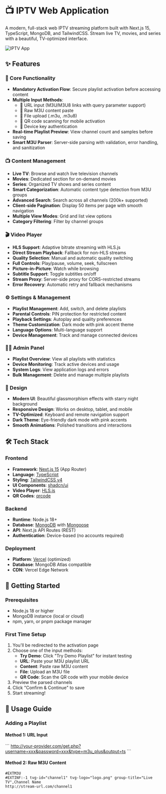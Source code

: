 # 📺 IPTV Web Application

A modern, full-stack web IPTV streaming platform built with Next.js 15, TypeScript, MongoDB, and TailwindCSS. Stream live TV, movies, and series with a beautiful, TV-optimized interface.

![IPTV App](public/images/starry-night-bg.jpg)

## ✨ Features

### 🎯 Core Functionality
- **Mandatory Activation Flow**: Secure playlist activation before accessing content
- **Multiple Input Methods**: 
  - 🔗 URL input (M3U/M3U8 links with query parameter support)
  - 📝 Raw M3U content paste
  - 📁 File upload (.m3u, .m3u8)
  - 📱 QR code scanning for mobile activation
  - 🔑 Device key authentication
- **Real-time Playlist Preview**: View channel count and samples before saving
- **Smart M3U Parser**: Server-side parsing with validation, error handling, and sanitization

### 📺 Content Management
- **Live TV**: Browse and watch live television channels
- **Movies**: Dedicated section for on-demand movies
- **Series**: Organized TV shows and series content
- **Smart Categorization**: Automatic content type detection from M3U groups
- **Advanced Search**: Search across all channels (200k+ supported)
- **Client-side Pagination**: Display 50 items per page with smooth navigation
- **Multiple View Modes**: Grid and list view options
- **Category Filtering**: Filter by channel groups

### 🎬 Video Player
- **HLS Support**: Adaptive bitrate streaming with HLS.js
- **Direct Stream Playback**: Fallback for non-HLS streams
- **Quality Selection**: Manual and automatic quality switching
- **Full Controls**: Play/pause, volume, seek, fullscreen
- **Picture-in-Picture**: Watch while browsing
- **Subtitle Support**: Toggle subtitles on/off
- **Stream Proxy**: Server-side proxy for CORS-restricted streams
- **Error Recovery**: Automatic retry and fallback mechanisms

### ⚙️ Settings & Management
- **Playlist Management**: Add, switch, and delete playlists
- **Parental Controls**: PIN protection for restricted content
- **Playback Settings**: Autoplay and quality preferences
- **Theme Customization**: Dark mode with pink accent theme
- **Language Options**: Multi-language support
- **Device Management**: Track and manage connected devices

### 👨‍💼 Admin Panel
- **Playlist Overview**: View all playlists with statistics
- **Device Monitoring**: Track active devices and usage
- **System Logs**: View application logs and errors
- **Bulk Management**: Delete and manage multiple playlists

### 🎨 Design
- **Modern UI**: Beautiful glassmorphism effects with starry night background
- **Responsive Design**: Works on desktop, tablet, and mobile
- **TV-Optimized**: Keyboard and remote navigation support
- **Dark Theme**: Eye-friendly dark mode with pink accents
- **Smooth Animations**: Polished transitions and interactions

## 🛠️ Tech Stack

### Frontend
- **Framework**: [Next.js 15](https://nextjs.org/) (App Router)
- **Language**: [TypeScript](https://www.typescriptlang.org/)
- **Styling**: [TailwindCSS v4](https://tailwindcss.com/)
- **UI Components**: [shadcn/ui](https://ui.shadcn.com/)
- **Video Player**: [HLS.js](https://github.com/video-dev/hls.js/)
- **QR Codes**: [qrcode](https://www.npmjs.com/package/qrcode)

### Backend
- **Runtime**: Node.js 18+
- **Database**: [MongoDB](https://www.mongodb.com/) with [Mongoose](https://mongoosejs.com/)
- **API**: Next.js API Routes (REST)
- **Authentication**: Device-based (no accounts required)

### Deployment
- **Platform**: [Vercel](https://vercel.com/) (optimized)
- **Database**: MongoDB Atlas compatible
- **CDN**: Vercel Edge Network

## 🚀 Getting Started

### Prerequisites

- Node.js 18 or higher
- MongoDB instance (local or cloud)
- npm, yarn, or pnpm package manager


### First Time Setup

1. You'll be redirected to the activation page
2. Choose one of the input methods:
   - **Try Demo**: Click "Try Demo Playlist" for instant testing
   - **URL**: Paste your M3U playlist URL
   - **Content**: Paste raw M3U content
   - **File**: Upload an M3U file
   - **QR Code**: Scan the QR code with your mobile device
3. Preview the parsed channels
4. Click "Confirm & Continue" to save
5. Start streaming!

## 📖 Usage Guide

### Adding a Playlist

#### Method 1: URL Input
\`\`\`
http://your-provider.com/get.php?username=xxx&password=xxx&type=m3u_plus&output=ts
\`\`\`

#### Method 2: Raw M3U Content
```m3u
#EXTM3U
#EXTINF:-1 tvg-id="channel1" tvg-logo="logo.png" group-title="Live TV",Channel Name
http://stream-url.com/channel1
